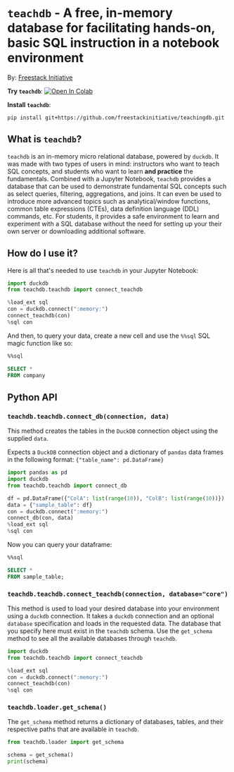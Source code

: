 # `teachdb` - A free, in-memory database for facilitating hands-on, basic SQL instruction in a notebook environment

By: [Freestack Initiative](https://github.com/freestackinitiative)

**Try `teachdb`**: <a target="_blank" href="https://colab.research.google.com/github/freestackinitiative/teachingdb/blob/main/Using_the_teachdb_Database_Freestack_Initiative.ipynb">
  <img src="https://colab.research.google.com/assets/colab-badge.svg" alt="Open In Colab"/>
</a>

**Install `teachdb`**:
```
pip install git+https://github.com/freestackinitiative/teachingdb.git
```

## What is `teachdb`?

`teachdb` is an in-memory micro relational database, powered by `duckdb`. It was made with two types of users in mind: instructors who want to teach SQL concepts, and students who want to learn **and practice**  the fundamentals. Combined with a Jupyter Notebook, `teachdb` provides a database that can be used to demonstrate fundamental SQL concepts such as select queries, filtering, aggregations, and joins. It can even be used to introduce more advanced topics such as analytical/window functions, common table expressions (CTEs), data definition language (DDL) commands, etc. For students, it provides a safe environment to learn and experiment with a SQL database without the need for setting up your their own server or downloading additional software.

## How do I use it?

Here is all that's needed to use `teachdb` in your Jupyter Notebook:
```python
import duckdb
from teachdb.teachdb import connect_teachdb

%load_ext sql
con = duckdb.connect(":memory:")
connect_teachdb(con)
%sql con
```

And then, to query your data, create a new cell and use the `%%sql` SQL magic function like so:
```SQL
%%sql

SELECT *
FROM company
```

## Python API

### `teachdb.teachdb.connect_db(connection, data)`

This method creates the tables in the `DuckDB` connection object using the supplied `data`. 

Expects a `DuckDB` connection object and a dictionary of `pandas` data frames in the following format: `{"table_name": pd.DataFrame}`

```python
import pandas as pd
import duckdb
from teachdb.teachdb import connect_db

df = pd.DataFrame({"ColA": list(range(10)), "ColB": list(range(10))})
data = {"sample_table": df}
con = duckdb.connect(":memory:")
connect_db(con, data)
%load_ext sql
%sql con
```

Now you can query your dataframe:
```SQL
%%sql 

SELECT *
FROM sample_table;
```

### `teachdb.teachdb.connect_teachdb(connection, database="core")`

This method is used to load your desired database into your environment using a `duckdb` connection. It takes a `duckdb` connection and an optional `database` specification and loads in the requested data. The database that you specify here must exist in the `teachdb` schema. Use the `get_schema` method to see all the available databases through `teachdb`.    

```python
import duckdb
from teachdb.teachdb import connect_teachdb

%load_ext sql
con = duckdb.connect(":memory:")
connect_teachdb(con)
%sql con
```

### `teachdb.loader.get_schema()`

The `get_schema` method returns a dictionary of databases, tables, and their respective paths that are available in `teachdb`.

```python
from teachdb.loader import get_schema

schema = get_schema()
print(schema)
```